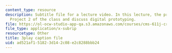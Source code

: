 ```yaml
---
content_type: resource
description: Subtitle file for a lecture video. In this lecture, the professors introduce
  Project 2 of the class and discuss digital prototyping.
file: https://ol-ocw-studio-app-qa.s3.amazonaws.com/courses/cms-611j-creating-video-games-fall-2014/ad521af151823d142c08e2c8288bbb24_dE-QgdrtzHw.srt
file_type: application/x-subrip
resourcetype: Other
title: 3play caption file
uid: ad521af1-5182-3d14-2c08-e2c8288bbb24
---
```

